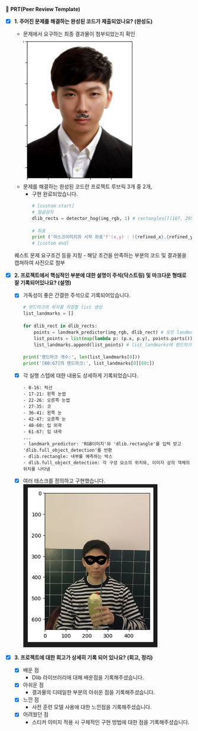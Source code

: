 🔑 **PRT(Peer Review Template)**

- [x]  **1. 주어진 문제를 해결하는 완성된 코드가 제출되었나요? (완성도)**
    - 문제에서 요구하는 최종 결과물이 첨부되었는지 확인
        ![결과이미지](./reviewimg/result2.png)
    - 문제를 해결하는 완성된 코드란 프로젝트 루브릭 3개 중 2개, 
        - 구현 완료되었습니다.
            ```python
            # [custom start]
            # 얼굴감지
            dlib_rects = detector_hog(img_rgb, 1) # rectangles[[(187, 295) (294, 402)]] 

            # 좌표
            print ('마스크이미지의 시작 좌표'f'(x,y) : ({refined_x},{refined_y})')
            # [custom end]
            ```
    퀘스트 문제 요구조건 등을 지칭
        - 해당 조건을 만족하는 부분의 코드 및 결과물을 캡쳐하여 사진으로 첨부

- [x]  **2. 프로젝트에서 핵심적인 부분에 대한 설명이 주석(닥스트링) 및 마크다운 형태로 잘 기록되어있나요? (설명)**
    - [x] 가독성이 좋은 간결한 주석으로 기록되어있습니다.
        ```python
        # 랜드마크의 위치를 저장할 list 생성
        list_landmarks = [] 

        for dlib_rect in dlib_rects:
            points = landmark_predictor(img_rgb, dlib_rect) # 모든 landmark의 위치정보를 points 변수에 저장
            list_points = list(map(lambda p: (p.x, p.y), points.parts())) # 각각의 landmark 위치정보를 (x,y) 형태로 변환하여 list_points 리스트로 저장
            list_landmarks.append(list_points) # list_landmarks에 랜드마크 리스트를 저장

        print('랜드마크 개수:', len(list_landmarks[0]))
        print('[60:67]의 랜드마크:', list_landmarks[0][60:])
        ```
    - [x] 각 실행 스텝에 대한 내용도 상세하게 기록되었습니다.
        ```
        - 0-16: 턱선
        - 17-21: 왼쪽 눈썹
        - 22-26: 오른쪽 눈썹
        - 27-35: 코
        - 36-41: 왼쪽 눈
        - 42-47: 오른쪽 눈
        - 48-60: 입 외곽
        - 61-67: 입 내곽
        ...
        - landmark_predictor: 'RGB이미지'와 'dlib.rectangle'를 입력 받고 'dlib.full_object_detection'를 반환
        - dlib.rectangle: 내부를 예측하는 박스
        - dlib.full_object_detection: 각 구성 요소의 위치와, 이미지 상의 객체의 위치를 나타냄
        ```
    - [x] 여러 태스크를 정의하고 구현했습니다.
        ![결과2이미지](./reviewimg/result.png)

- [x]  **3. 프로젝트에 대한 회고가 상세히 기록 되어 있나요? (회고, 정리)**
    - [x]  배운 점
        - Dlib 라이브러리에 대해 배운점을 기록해주셨습니다.
    - [x]  아쉬운 점
        - 결과물의 디테일한 부분의 아쉬운 점을 기록해주셨습니다.
    - [x]  느낀 점
        - 사전 훈련 모델 사용에 대한 느낀점을 기록해주셨습니다.
    - [x]  어려웠던 점
        - 스티커 이미지 적용 시 구체적인 구현 방법에 대한 점을 기록해주셨습니다.